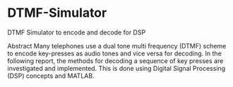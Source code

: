 # DTMF-Simulator
DTMF Simulator to encode and decode for DSP

Abstract
Many telephones use a dual tone multi frequency (DTMF) scheme to encode key-presses as audio tones and vice versa for decoding. In the following report, the methods for decoding a sequence of key presses are investigated and implemented. This is done using Digital Signal Processing (DSP) concepts and MATLAB.

